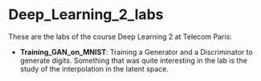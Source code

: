 # Deep_Learning_2_labs

These are the labs of the course Deep Learning 2 at Telecom Paris:
* __Training_GAN_on_MNIST__: Training a Generator and a Discriminator to generate digits. Something that was quite interesting in the lab is the study of the interpolation in the latent space.

